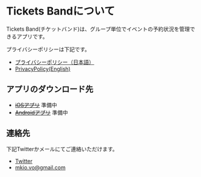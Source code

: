 # Tickets Bandについて
Tickets Band(チケットバンド)は、グループ単位でイベントの予約状況を管理できるアプリです。

プライバシーポリシーは下記です。

* [プライバシーポリシー（日本語）](https://imikio.github.io/TicketsBand/PrivacyPolicy/Japanese)
* [PrivacyPolicy(English)](https://imikio.github.io/TicketsBand/PrivacyPolicy/English)


## アプリのダウンロード先
* ~~[iOSアプリ]()~~ 準備中
* ~~[Androidアプリ]()~~ 準備中


## 連絡先
下記Twitterかメールにてご連絡いただけます。
* [Twitter](https://twitter.com/mikiotec)
* [mkio.vo@gmail.com](mailto:mkio.vo@gmail.com)
